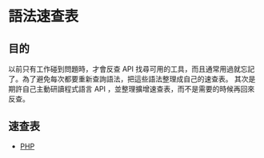 # 語法速查表

## 目的
以前只有工作碰到問題時，才會反查 API 找尋可用的工具，而且通常用過就忘記了。為了避免每次都要重新查詢語法，把這些語法整理成自己的速查表。
其次是期許自己主動研讀程式語言 API ，並整理擴增速查表，而不是需要的時候再回來反查。

## 速查表

  * [PHP](https://github.com/WadeHuang1993/QuickCheat/blob/master/PHP%20Cheat.md)
